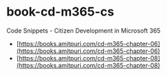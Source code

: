 # book-cd-m365-cs

Code Snippets - Citizen Development in Microsoft 365


- [https://books.amitpuri.com/cd-m365-chapter-06](https://books.amitpuri.com/cd-m365-chapter-06)
- [https://books.amitpuri.com/cd-m365-chapter-08](https://books.amitpuri.com/cd-m365-chapter-08)
